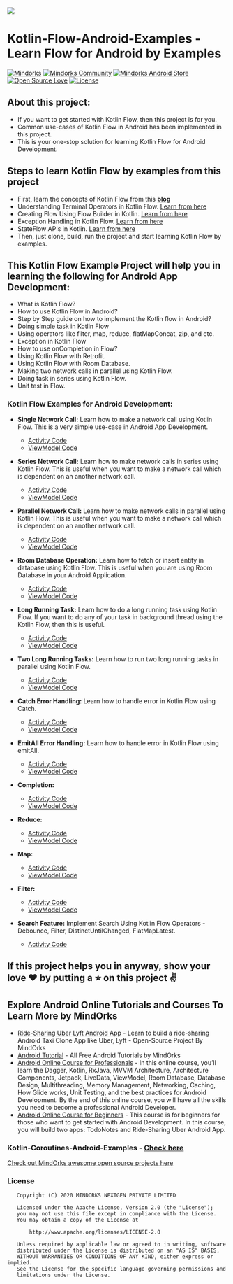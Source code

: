 <img src=https://raw.githubusercontent.com/MindorksOpenSource/Kotlin-Flow-Android-Examples/master/art/export-kotlin-banner.png >

# Kotlin-Flow-Android-Examples - Learn Flow for Android by Examples

[![Mindorks](https://img.shields.io/badge/mindorks-opensource-blue.svg)](https://mindorks.com/open-source-projects)
[![Mindorks Community](https://img.shields.io/badge/join-community-blue.svg)](https://mindorks.com/join-community)
[![Mindorks Android Store](https://img.shields.io/badge/Mindorks%20Android%20Store-Kotlin%20Flow%20Android%20Examples-blue.svg?style=flat)](https://mindorks.com/android/store)
[![Open Source Love](https://badges.frapsoft.com/os/v1/open-source.svg?v=102)](https://opensource.org/licenses/Apache-2.0)
[![License](https://img.shields.io/badge/license-Apache%202.0-blue.svg)](https://github.com/MindorksOpenSource/Kotlin-Flow-Android-Examples/blob/master/LICENSE)

## About this project: 
* If you want to get started with Kotlin Flow, then this project is for you.
* Common use-cases of Kotlin Flow in Android has been implemented in this project.
* This is your one-stop solution for learning Kotlin Flow for Android Development.

## Steps to learn Kotlin Flow by examples from this project
* First, learn the concepts of Kotlin Flow from this **[blog](https://blog.mindorks.com/what-is-flow-in-kotlin-and-how-to-use-it-in-android-project)**
* Understanding Terminal Operators in Kotlin Flow. [Learn from here](https://blog.mindorks.com/terminal-operators-in-kotlin-flow)
* Creating Flow Using Flow Builder in Kotlin. [Learn from here](https://blog.mindorks.com/creating-flow-using-flow-builder-in-kotlin)
* Exception Handling in Kotlin Flow. [Learn from here](https://blog.mindorks.com/exception-handling-in-kotlin-flow)
* StateFlow APIs in Kotlin. [Learn from here](https://blog.mindorks.com/stateflow-apis-in-kotlin)
* Then, just clone, build, run the project and start learning Kotlin Flow by examples.

## This Kotlin Flow Example Project will help you in learning the following for Android App Development:
* What is Kotlin Flow?
* How to use Kotlin Flow in Android?
* Step by Step guide on how to implement the Kotlin flow in Android?
* Doing simple task in Kotlin Flow
* Using operators like filter, map, reduce, flatMapConcat, zip, and etc.
* Exception in Kotlin Flow
* How to use onCompletion in Flow?
* Using Kotlin Flow with Retrofit.
* Using Kotlin Flow with Room Database.
* Making two network calls in parallel using Kotlin Flow.
* Doing task in series using Kotlin Flow.
* Unit test in Flow.

### Kotlin Flow Examples for Android Development:
* **Single Network Call:**  Learn how to make a network call using Kotlin Flow. This is a very simple use-case in Android App Development.
    * [Activity Code](app/src/main/java/com/mindorks/kotlinFlow/learn/retrofit/single/SingleNetworkCallActivity.kt)
    * [ViewModel Code](app/src/main/java/com/mindorks/kotlinFlow/learn/retrofit/single/SingleNetworkCallViewModel.kt)
 
* **Series Network Call:**  Learn how to make network calls in series using Kotlin Flow. This is useful when you want to make a network call which is dependent on an another network call.
    * [Activity Code](app/src/main/java/com/mindorks/kotlinFlow/learn/retrofit/series/SeriesNetworkCallsActivity.kt)
    * [ViewModel Code](app/src/main/java/com/mindorks/kotlinFlow/learn/retrofit/series/SeriesNetworkCallsViewModel.kt)

* **Parallel Network Call:**  Learn how to make network calls in parallel using Kotlin Flow. This is useful when you want to make a network call which is dependent on an another network call.
    * [Activity Code](app/src/main/java/com/mindorks/kotlinFlow/learn/retrofit/parallel/ParallelNetworkCallsActivity.kt)
    * [ViewModel Code](app/src/main/java/com/mindorks/kotlinFlow/learn/retrofit/parallel/ParallelNetworkCallsViewModel.kt)

* **Room Database Operation:** Learn how to fetch or insert entity in database using Kotlin Flow. This is useful when you are using Room Database in your Android Application.
    * [Activity Code](app/src/main/java/com/mindorks/kotlinFlow/learn/room/RoomDBActivity.kt)
    * [ViewModel Code](app/src/main/java/com/mindorks/kotlinFlow/learn/room/RoomDBViewModel.kt) 

* **Long Running Task:** Learn how to do a long running task using Kotlin Flow. If you want to do any of your task in background thread using the Kotlin Flow, then this is useful.
    * [Activity Code](app/src/main/java/com/mindorks/kotlinFlow/learn/task/onetask/LongRunningTaskActivity.kt)
    * [ViewModel Code](app/src/main/java/com/mindorks/kotlinFlow/learn/task/onetask/LongRunningTaskViewModel.kt) 
    
* **Two Long Running Tasks:** Learn how to run two long running tasks in parallel using Kotlin Flow.
    * [Activity Code](app/src/main/java/com/mindorks/kotlinFlow/learn/task/twotasks/TwoLongRunningTasksActivity.kt)
    * [ViewModel Code](app/src/main/java/com/mindorks/kotlinFlow/learn/task/twotasks/TwoLongRunningTasksViewModel.kt)     

* **Catch Error Handling:** Learn how to handle error in Kotlin Flow using Catch.
    * [Activity Code](app/src/main/java/com/mindorks/kotlinFlow/learn/errorhandling/catch/CatchActivity.kt)
    * [ViewModel Code](app/src/main/java/com/mindorks/kotlinFlow/learn/errorhandling/catch/CatchViewModel.kt) 
    
* **EmitAll Error Handling:** Learn how to handle error in Kotlin Flow using emitAll.
    * [Activity Code](app/src/main/java/com/mindorks/kotlinFlow/learn/errorhandling/emitall/EmitAllActivity.kt)
    * [ViewModel Code](app/src/main/java/com/mindorks/kotlinFlow/learn/errorhandling/emitall/EmitAllViewModel.kt)     
       
* **Completion:**
    * [Activity Code](app/src/main/java/com/mindorks/kotlinFlow/learn/completion/CompletionActivity.kt)
    * [ViewModel Code](app/src/main/java/com/mindorks/kotlinFlow/learn/completion/CompletionViewModel.kt)  
      
* **Reduce:**
    * [Activity Code](app/src/main/java/com/mindorks/kotlinFlow/learn/reduce/ReduceActivity.kt)
    * [ViewModel Code](app/src/main/java/com/mindorks/kotlinFlow/learn/reduce/ReduceViewModel.kt)    
      
* **Map:**
    * [Activity Code](app/src/main/java/com/mindorks/kotlinFlow/learn/map/MapActivity.kt)
    * [ViewModel Code](app/src/main/java/com/mindorks/kotlinFlow/learn/map/MapViewModel.kt)    
      
* **Filter:**
    * [Activity Code](app/src/main/java/com/mindorks/kotlinFlow/learn/filter/FilterActivity.kt)
    * [ViewModel Code](app/src/main/java/com/mindorks/kotlinFlow/learn/filter/FilterViewModel.kt)
    
* **Search Feature:** Implement Search Using Kotlin Flow Operators - Debounce, Filter, DistinctUntilChanged, FlatMapLatest.
    * [Activity Code](app/src/main/java/com/mindorks/kotlinFlow/learn/search/SearchActivity.kt)

## If this project helps you in anyway, show your love :heart: by putting a :star: on this project :v:

## Explore Android Online Tutorials and Courses To Learn More by MindOrks
* [Ride-Sharing Uber Lyft Android App](https://github.com/MindorksOpenSource/ridesharing-uber-lyft-app) - Learn to build a ride-sharing Android Taxi Clone App like Uber, Lyft - Open-Source Project By MindOrks
* [Android Tutorial](https://mindorks.com/android-tutorial) - All Free Android Tutorials by MindOrks
* [Android Online Course for Professionals](https://bootcamp.mindorks.com) - In this online course, you’ll learn the Dagger, Kotlin, RxJava, MVVM Architecture, Architecture Components, Jetpack, LiveData, ViewModel, Room Database, Database Design, Multithreading, Memory Management, Networking, Caching, How Glide works, Unit Testing, and the best practices for Android Development. By the end of this online course, you will have all the skills you need to become a professional Android Developer.
* [Android Online Course for Beginners](https://bootcamp.mindorks.com/android-training-for-beginners) - This course is for beginners for those who want to get started with Android Development. In this course, you will build two apps: TodoNotes and Ride-Sharing Uber Android App.          

### Kotlin-Coroutines-Android-Examples - [Check here](https://github.com/MindorksOpenSource/Kotlin-Coroutines-Android-Examples)

[Check out MindOrks awesome open source projects here](https://mindorks.com/open-source-projects)

### License
```
   Copyright (C) 2020 MINDORKS NEXTGEN PRIVATE LIMITED

   Licensed under the Apache License, Version 2.0 (the "License");
   you may not use this file except in compliance with the License.
   You may obtain a copy of the License at

       http://www.apache.org/licenses/LICENSE-2.0

   Unless required by applicable law or agreed to in writing, software
   distributed under the License is distributed on an "AS IS" BASIS,
   WITHOUT WARRANTIES OR CONDITIONS OF ANY KIND, either express or implied.
   See the License for the specific language governing permissions and
   limitations under the License.
```


